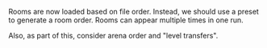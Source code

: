 Rooms are now loaded based on file order. Instead, we should use a preset to generate a room order. Rooms can appear multiple times in one run. 

Also, as part of this, consider arena order and "level transfers". 

